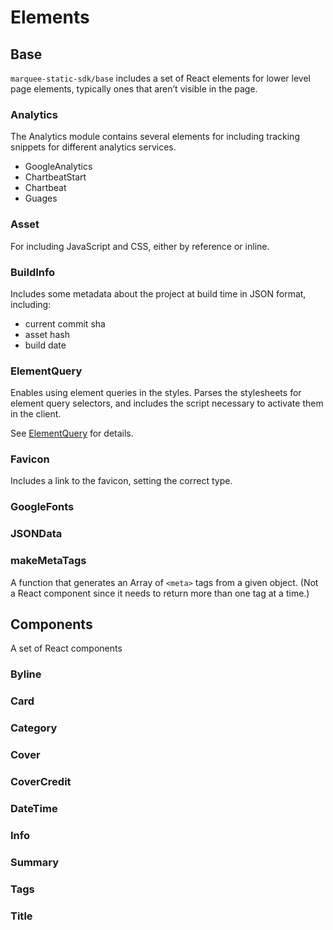 # Elements


## Base

`marquee-static-sdk/base` includes a set of React elements for lower level
page elements, typically ones that aren’t visible in the page.

### Analytics

The Analytics module contains several elements for including tracking snippets
for different analytics services.

* GoogleAnalytics
* ChartbeatStart
* Chartbeat
* Guages

### Asset

For including JavaScript and CSS, either by reference or inline.

### BuildInfo

Includes some metadata about the project at build time in JSON format,
including:

* current commit sha
* asset hash
* build date

### ElementQuery

Enables using element queries in the styles. Parses the stylesheets for
element query selectors, and includes the script necessary to activate them
in the client.

See [ElementQuery](./elementqueries/) for details.

### Favicon

Includes a link to the favicon, setting the correct type.

### GoogleFonts



### JSONData


### makeMetaTags

A function that generates an Array of `<meta>` tags from a given object.
(Not a React component since it needs to return more than one tag at a time.)



## Components

A set of React components

### Byline

### Card

### Category

### Cover

### CoverCredit

### DateTime

### Info

### Summary

### Tags

### Title